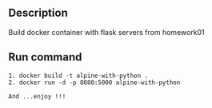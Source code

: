 ## Description
Build docker container with flask servers from homework01

## Run command

```
1. docker build -t alpine-with-python .
2. docker run -d -p 8080:5000 alpine-with-python

And ...enjoy !!!
```